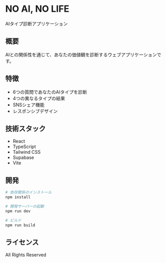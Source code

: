 # NO AI, NO LIFE

AIタイプ診断アプリケーション

## 概要

AIとの関係性を通じて、あなたの価値観を診断するウェブアプリケーションです。

## 特徴

- 6つの質問であなたのAIタイプを診断
- 4つの異なるタイプの結果
- SNSシェア機能
- レスポンシブデザイン

## 技術スタック

- React
- TypeScript
- Tailwind CSS
- Supabase
- Vite

## 開発

```bash
# 依存関係のインストール
npm install

# 開発サーバーの起動
npm run dev

# ビルド
npm run build
```

## ライセンス

All Rights Reserved